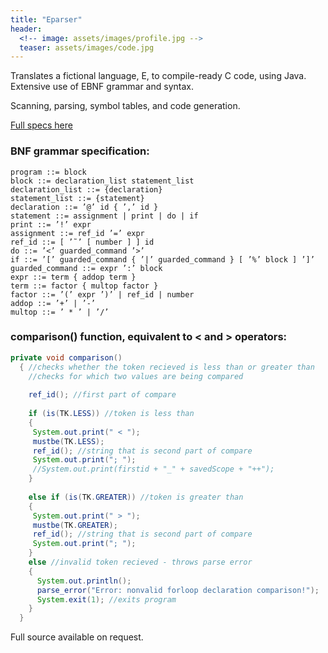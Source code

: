 ```yaml
---
title: "Eparser"
header:
  <!-- image: assets/images/profile.jpg -->
  teaser: assets/images/code.jpg
---
```

Translates a fictional language, E, to compile-ready C code, using Java. Extensive use of EBNF grammar and syntax.  

Scanning, parsing, symbol tables, and code generation.  

[Full specs here](/assets/docs/hw2.pdf)  

### BNF grammar specification:
```
program ::= block
block ::= declaration_list statement_list
declaration_list ::= {declaration}
statement_list ::= {statement}
declaration ::= ’@’ id { ’,’ id }
statement ::= assignment | print | do | if
print ::= ’!’ expr
assignment ::= ref_id ’=’ expr
ref_id ::= [ ’˜’ [ number ] ] id
do ::= ’<’ guarded_command ’>’
if ::= ’[’ guarded_command { ’|’ guarded_command } [ ’%’ block ] ’]’
guarded_command ::= expr ’:’ block
expr ::= term { addop term }
term ::= factor { multop factor }
factor ::= ’(’ expr ’)’ | ref_id | number
addop ::= ’+’ | ’-’
multop ::= ’ * ’ | ’/’
```

### comparison() function, equivalent to < and > operators:
```java
private void comparison()
  { //checks whether the token recieved is less than or greater than
    //checks for which two values are being compared
    
    ref_id(); //first part of compare
    
    if (is(TK.LESS)) //token is less than
    {
     System.out.print(" < ");
     mustbe(TK.LESS);
     ref_id(); //string that is second part of compare
     System.out.print("; ");
     //System.out.print(firstid + "_" + savedScope + "++");
    }
    
    else if (is(TK.GREATER)) //token is greater than
    {
     System.out.print(" > "); 
     mustbe(TK.GREATER);
     ref_id(); //string that is second part of compare
     System.out.print("; ");
    }
    else //invalid token recieved - throws parse error
    {
      System.out.println();
      parse_error("Error: nonvalid forloop declaration comparison!");
      System.exit(1); //exits program
    }
  }
```
Full source available on request.